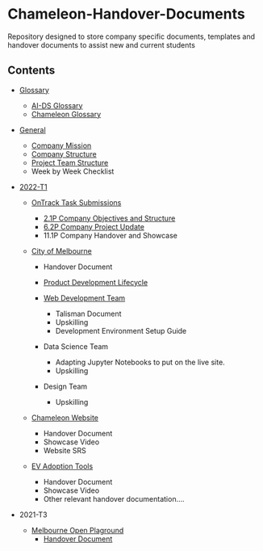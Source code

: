 # Chameleon-Handover-Documents
Repository designed to store company specific documents, templates and handover documents to assist new and current students 



## Contents 

- [Glossary](glossary) 
  -	[AI-DS Glossary](glossary/AI-DS_Glossary-v20May2022.pdf)
  -	[Chameleon Glossary](glossary/Chameleon_Glossary-v20May2022.pdf)

- [General](General) 
  -	[Company Mission](general/Company_Mission.md)
  -	[Company Structure](general/Company_Structure.png) 
  -	[Project Team Structure](general/Project_Team_Structure.png)
  -	Week by Week Checklist

- [2022-T1](2022-T1)
  - [OnTrack Task Submissions](2022-T1/ontracksubmissions) 
    - [2.1P Company Objectives and Structure](2022-T1/ontracksubmissions/2.1P_Company_Objectives_&_Structure.pdf)
    - [6.2P Company Project Update](2022-T1/ontracksubmissions/6.2P_Company_Project_Update.pdf)
    - 11.1P Company Handover and Showcase
 
  - [City of Melbourne](2022-T1/cityofmelbourne)
    -  Handover Document 
    -	[Product Development Lifecycle](2022-T1/cityofmelbourne/Product_Development_Life_Cycle.docx)
    
    - [Web Development Team](2022-T1/cityofmelbourne/webdevteam)
      -	Talisman Document
      -	Upskilling 
      -	Development Environment Setup Guide
  
    -	Data Science Team
        -	Adapting Jupyter Notebooks to put on the live site. 
        -	Upskilling
    
    -	Design Team
        -	Upskilling 
        
  
  - [Chameleon Website](2022-T1/chameleonwebsite)
    -	Handover Document
    -	Showcase Video
    -	Website SRS
  
  
  - [EV Adoption Tools](2022-T1/evadoptiontools)
    -	Handover Document
    -	Showcase Video
    -	Other relevant handover documentation….

- 2021-T3
  - [Melbourne Open Plaground](2021-T3/cityofmelbourne)
    -	[Handover Document](2021-T3/cityofmelbourne/T3_2021_Handover_Document.pdf)







